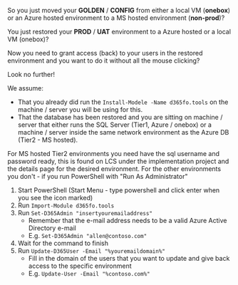 So you just moved your **GOLDEN** / **CONFIG** from either a local VM (**onebox**) or an Azure hosted environment to a MS hosted environment (**non-prod**)?

You just restored your **PROD** / **UAT** environment to a Azure hosted or a local VM (onebox)?

Now you need to grant access (back) to your users in the restored environment and you want to do it without all the mouse clicking?

Look no further!

We assume:
* That you already did run the `Install-Modele -Name d365fo.tools` on the machine / server you will be using for this.
* That the database has been restored and you are sitting on machine / server that either runs the SQL Server (Tier1, Azure / onebox) or a machine / server inside the same network environment as the Azure DB (Tier2 - MS hosted). 

For MS hosted Tier2 environments you need have the sql username and password ready, this is found on LCS under the implementation project and the details page for the desired environment. For the other environments you don't - if you run PowerShell with "Run As Administrator"

1. Start PowerShell (Start Menu - type powershell and click enter when you see the icon marked)
2. Run `Import-Module d365fo.tools`
3. Run `Set-D365Admin "insertyouremailaddress"`
   - Remember that the e-mail address needs to be a valid Azure Active Directory e-mail
   - E.g. `Set-D365Admin "allen@contoso.com"`
4. Wait for the command to finish
5. Run `Update-D365User -Email "%youremaildomain%"`
   - Fill in the domain of the users that you want to update and give back access to the specific environment
   - E.g. `Update-User -Email "%contoso.com%"`
